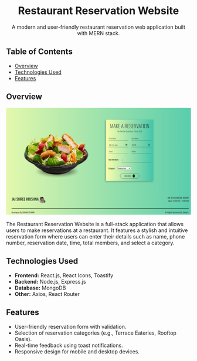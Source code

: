 <!-- Project Title -->
<h1 align="center">Restaurant Reservation Website</h1>

<!-- Project Description -->
<p align="center">A modern and user-friendly restaurant reservation web application built with MERN stack.</p>

<!-- Table of Contents -->
## Table of Contents

- [Overview](#overview)
- [Technologies Used](#technologies-used)
- [Features](#features)

<!-- Overview Section -->
## Overview
![App Screenshot](https://github.com/shivamnit123/Restaurant-Reservation/blob/main/Screenshot%202024-03-22%20140135.png)

The Restaurant Reservation Website is a full-stack application that allows users to make reservations at a restaurant. It features a stylish and intuitive reservation form where users can enter their details such as name, phone number, reservation date, time, total members, and select a category.

<!-- Technologies Used Section -->
## Technologies Used

- **Frontend:** React.js, React Icons, Toastify
- **Backend:** Node.js, Express.js
- **Database:** MongoDB
- **Other:** Axios, React Router

<!-- Features Section -->
## Features

- User-friendly reservation form with validation.
- Selection of reservation categories (e.g., Terrace Eateries, Rooftop Oasis).
- Real-time feedback using toast notifications.
- Responsive design for mobile and desktop devices.

